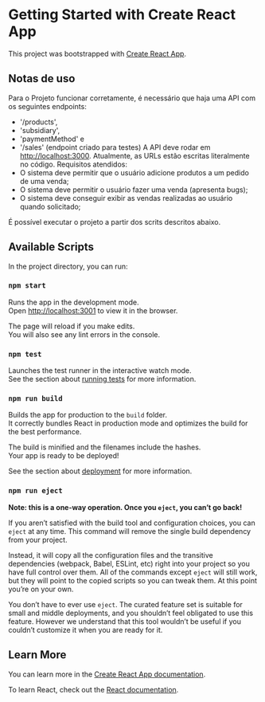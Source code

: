 # Getting Started with Create React App

This project was bootstrapped with [Create React App](https://github.com/facebook/create-react-app).

## Notas de uso

Para o Projeto funcionar corretamente, é necessário que haja uma API com os seguintes endpoints:
- '/products',
- 'subsidiary',
- 'paymentMethod' e
- '/sales' (endpoint criado para testes)
A API deve rodar em [http://localhost:3000](http://localhost:3000). Atualmente, as URLs estão escritas literalmente no código.
Requisitos atendidos:
- O sistema deve permitir que o usuário adicione produtos a um pedido de uma venda;
- O sistema deve permitir o usuário fazer uma venda (apresenta bugs);
- O sistema deve conseguir exibir as vendas realizadas ao usuário quando solicitado;

É possível executar o projeto a partir dos scrits descritos abaixo.

## Available Scripts

In the project directory, you can run:

### `npm start`

Runs the app in the development mode.\
Open [http://localhost:3001](http://localhost:3001) to view it in the browser.

The page will reload if you make edits.\
You will also see any lint errors in the console.

### `npm test`

Launches the test runner in the interactive watch mode.\
See the section about [running tests](https://facebook.github.io/create-react-app/docs/running-tests) for more information.

### `npm run build`

Builds the app for production to the `build` folder.\
It correctly bundles React in production mode and optimizes the build for the best performance.

The build is minified and the filenames include the hashes.\
Your app is ready to be deployed!

See the section about [deployment](https://facebook.github.io/create-react-app/docs/deployment) for more information.

### `npm run eject`

**Note: this is a one-way operation. Once you `eject`, you can’t go back!**

If you aren’t satisfied with the build tool and configuration choices, you can `eject` at any time. This command will remove the single build dependency from your project.

Instead, it will copy all the configuration files and the transitive dependencies (webpack, Babel, ESLint, etc) right into your project so you have full control over them. All of the commands except `eject` will still work, but they will point to the copied scripts so you can tweak them. At this point you’re on your own.

You don’t have to ever use `eject`. The curated feature set is suitable for small and middle deployments, and you shouldn’t feel obligated to use this feature. However we understand that this tool wouldn’t be useful if you couldn’t customize it when you are ready for it.

## Learn More

You can learn more in the [Create React App documentation](https://facebook.github.io/create-react-app/docs/getting-started).

To learn React, check out the [React documentation](https://reactjs.org/).
